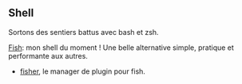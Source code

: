 ## Shell

Sortons des sentiers battus avec bash et zsh.

[Fish](https://fishshell.com/): mon shell du moment ! Une belle alternative simple, pratique et performante aux autres.

- [fisher](https://github.com/fisherman/fisherman), le manager de plugin pour fish.
